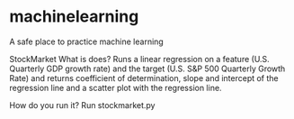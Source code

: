 # machinelearning
A safe place to practice machine learning 


StockMarket 
What is does? 
Runs a linear regression on a feature (U.S. Quarterly GDP growth rate) and the target (U.S. S&P 500 Quarterly Growth Rate) 
and returns coefficient of determination, slope and intercept of the regression line and a scatter plot with the regression line. 

How do you run it? 
Run stockmarket.py

